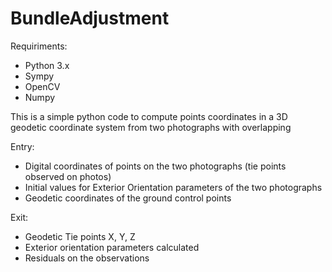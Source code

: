 # BundleAdjustment

Requiriments: 

- Python 3.x
- Sympy
- OpenCV
- Numpy

This is a simple python code to compute points coordinates in a 3D geodetic coordinate system from two photographs with overlapping

Entry: 
- Digital coordinates of points on the two photographs (tie points observed on photos)
- Initial values for Exterior Orientation parameters of the two photographs
- Geodetic coordinates of the ground control points

Exit: 
- Geodetic Tie points X, Y, Z
- Exterior orientation parameters calculated
- Residuals on the observations



